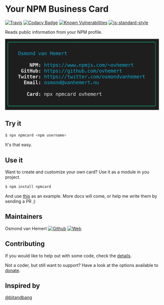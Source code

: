 # Your NPM Business Card

[![Travis](https://img.shields.io/travis/com/ovhemert/npmcard.svg?branch=master&logo=travis)](https://travis-ci.com/ovhemert/npmcard)
[![Codacy Badge](https://api.codacy.com/project/badge/Grade/d241a0808c5a450f94830a747d7e7b28)](https://www.codacy.com/app/ovhemert/npmcard?utm_source=github.com&amp;utm_medium=referral&amp;utm_content=ovhemert/npmcard&amp;utm_campaign=Badge_Grade)
[![Known Vulnerabilities](https://snyk.io/test/npm/npmcard/badge.svg)](https://snyk.io/test/npm/npmcard)
[![js-standard-style](https://img.shields.io/badge/code%20style-standard-brightgreen.svg?style=flat)](http://standardjs.com/)

Reads public information from your NPM profile.

![Example](./assets/images/example.png)

## Try it

``` sh
$ npx npmcard <npm username>
```

It's that easy.

## Use it

Want to create and customize your own card? Use it as a module in you project.

``` sh
$ npm install npmcard
```

And use [this](https://github.com/ovhemert/npmcard-ovhemert/blob/master/bin/index.js) as an example. More docs will come, or help me write them by sending a PR ;)

## Maintainers

Osmond van Hemert
[![Github](https://img.shields.io/badge/-website.svg?style=social&logoColor=333&logo=github)](https://github.com/ovhemert)
[![Web](https://img.shields.io/badge/-website.svg?style=social&logoColor=333&logo=nextdoor)](https://ovhemert.dev)

## Contributing

If you would like to help out with some code, check the [details](./docs/CONTRIBUTING.md).

Not a coder, but still want to support? Have a look at the options available to [donate](https://ovhemert.dev/donate).

## Inspired by
[@bitandbang](https://www.npmjs.com/package/bitandbang)
